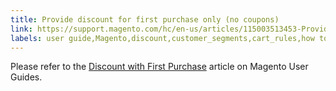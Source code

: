 ```yaml
---
title: Provide discount for first purchase only (no coupons)
link: https://support.magento.com/hc/en-us/articles/115003513453-Provide-discount-for-first-purchase-only-no-coupons-
labels: user guide,Magento,discount,customer_segments,cart_rules,how to
---
```


Please refer to the [Discount with First Purchase](https://docs.magento.com/m2/ee/user_guide/marketing/price-rule-discount-first-purchase.html) article on Magento User Guides.

